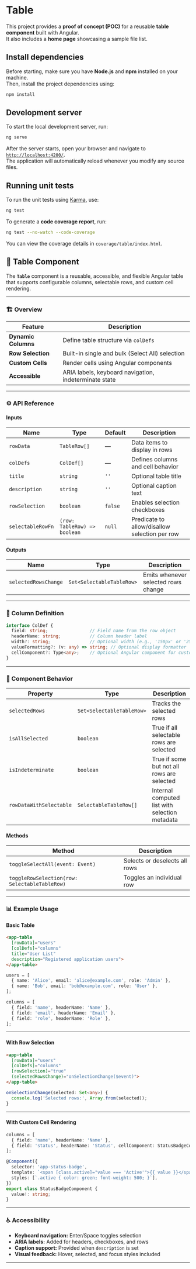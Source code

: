 # Table

This project provides a **proof of concept (POC)** for a reusable **table component** built with Angular.  
It also includes a **home page** showcasing a sample file list.

## Install dependencies

Before starting, make sure you have **Node.js** and **npm** installed on your machine.  
Then, install the project dependencies using:

```bash
npm install
```

## Development server

To start the local development server, run:

```bash
ng serve
```

After the server starts, open your browser and navigate to  
[`http://localhost:4200/`](http://localhost:4200/).  
The application will automatically reload whenever you modify any source files.

## Running unit tests

To run the unit tests using [Karma](https://karma-runner.github.io), use:

```bash
ng test
```

To generate a **code coverage report**, run:

```bash
ng test --no-watch --code-coverage
```

You can view the coverage details in `coverage/table/index.html`.

## 🧩 Table Component

The **`Table`** component is a reusable, accessible, and flexible Angular table that supports configurable columns, selectable rows, and custom cell rendering.  

---

### 🏗️ Overview

| Feature | Description |
|----------|--------------|
| **Dynamic Columns** | Define table structure via `colDefs` |
| **Row Selection** | Built-in single and bulk (Select All) selection |
| **Custom Cells** | Render cells using Angular components |
| **Accessible** | ARIA labels, keyboard navigation, indeterminate state |

---

### ⚙️ API Reference

#### Inputs

| Name | Type | Default | Description |
|------|------|----------|-------------|
| `rowData` | `TableRow[]` | — | Data items to display in rows |
| `colDefs` | `ColDef[]` | — | Defines columns and cell behavior |
| `title` | `string` | `''` | Optional table title |
| `description` | `string` | `''` | Optional caption text |
| `rowSelection` | `boolean` | `false` | Enables selection checkboxes |
| `selectableRowFn` | `(row: TableRow) => boolean` | `null` | Predicate to allow/disallow selection per row |

#### Outputs

| Name | Type | Description |
|------|------|-------------|
| `selectedRowsChange` | `Set<SelectableTableRow>` | Emits whenever selected rows change |

---

### 🧱 Column Definition

```ts
interface ColDef {
  field: string;                // Field name from the row object
  headerName: string;           // Column header label
  width?: string;               // Optional width (e.g., '150px' or '25%')
  valueFormatting?: (v: any) => string; // Optional display formatter
  cellComponent?: Type<any>;    // Optional Angular component for custom cells
}
```

---

### 🧠 Component Behavior

| Property | Type | Description |
|-----------|------|-------------|
| `selectedRows` | `Set<SelectableTableRow>` | Tracks the selected rows |
| `isAllSelected` | `boolean` | True if all selectable rows are selected |
| `isIndeterminate` | `boolean` | True if some but not all rows are selected |
| `rowDataWithSelectable` | `SelectableTableRow[]` | Internal computed list with selection metadata |

#### Methods

| Method | Description |
|---------|-------------|
| `toggleSelectAll(event: Event)` | Selects or deselects all rows |
| `toggleRowSelection(row: SelectableTableRow)` | Toggles an individual row |

---

### 📊 Example Usage

#### Basic Table

```html
<app-table
  [rowData]="users"
  [colDefs]="columns"
  title="User List"
  description="Registered application users">
</app-table>
```

```ts
users = [
  { name: 'Alice', email: 'alice@example.com', role: 'Admin' },
  { name: 'Bob', email: 'bob@example.com', role: 'User' },
];

columns = [
  { field: 'name', headerName: 'Name' },
  { field: 'email', headerName: 'Email' },
  { field: 'role', headerName: 'Role' },
];
```

---

#### With Row Selection

```html
<app-table
  [rowData]="users"
  [colDefs]="columns"
  [rowSelection]="true"
  (selectedRowsChange)="onSelectionChange($event)">
</app-table>
```

```ts
onSelectionChange(selected: Set<any>) {
  console.log('Selected rows:', Array.from(selected));
}
```

---

#### With Custom Cell Rendering

```ts
columns = [
  { field: 'name', headerName: 'Name' },
  { field: 'status', headerName: 'Status', cellComponent: StatusBadgeComponent },
];
```

```ts
@Component({
  selector: 'app-status-badge',
  template: `<span [class.active]="value === 'Active'">{{ value }}</span>`,
  styles: [`.active { color: green; font-weight: 500; }`],
})
export class StatusBadgeComponent {
  value!: string;
}
```

---

### ♿ Accessibility

- **Keyboard navigation:** Enter/Space toggles selection  
- **ARIA labels:** Added for headers, checkboxes, and rows  
- **Caption support:** Provided when `description` is set  
- **Visual feedback:** Hover, selected, and focus styles included  

---
